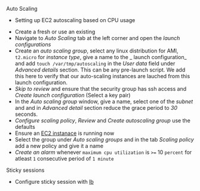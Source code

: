 Auto Scaling
* Setting up EC2 autoscaling based on CPU usage
 - Create a fresh or use an existing 
 - Navigate to _Auto Scaling_ tab at the left corner and open the _launch configurations_ 
 - Create an _auto scaling group_, select any linux distribution for AMI, `t2.micro` for _instance type_, give a name to the _ launch configuration_ and add `touch /var/tmp/autoscaling` in the _User data_ field under _Advanced details_ section. This can be any pre-launch script. We add this here to verify that our auto-scaling instances are lauched from this launch configuration.
 - _Skip to review_ and ensure that the security group has ssh access and _Create launch configuration_ (Select a key pair)
 - In the _Auto scaling group_ window, give a name, select one of the _subnet_ and  and in _Advanced detail_ section reduce the grace period to *30* seconds.
 - _Configure scaling policy_, _Review_ and _Create autoscaling group_ use the defaults
 - Ensure an [EC2 instanace](https://console.aws.amazon.com/ec2/) is running now
 - Select the group under _Auto scaling groups_ and in the tab _Scaling policy_ add a new policy and give it a name
 - _Create an alarm_ whenever `maximum cpu utilization` is `>=` 10 `percent` for atleast `1` consecutive period of `1 minute`


Sticky sessions
* Configure sticky session with [lb](http://docs.aws.amazon.com/ElasticLoadBalancing/latest/DeveloperGuide/elb-sticky-sessions.html)

 


